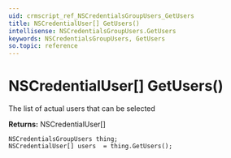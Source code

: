 ```yaml
---
uid: crmscript_ref_NSCredentialsGroupUsers_GetUsers
title: NSCredentialUser[] GetUsers()
intellisense: NSCredentialsGroupUsers.GetUsers
keywords: NSCredentialsGroupUsers, GetUsers
so.topic: reference
---
```


# NSCredentialUser[] GetUsers()

The list of actual users that can be selected

**Returns:** NSCredentialUser[]

```crmscript
NSCredentialsGroupUsers thing;
NSCredentialUser[] users  = thing.GetUsers();
```

